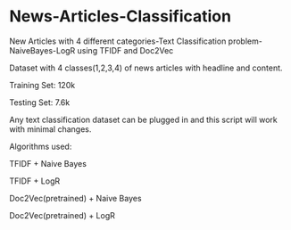 # News-Articles-Classification
New Articles with 4 different categories-Text Classification problem-NaiveBayes-LogR using TFIDF and Doc2Vec

Dataset with 4 classes(1,2,3,4) of news articles with headline and content.

Training Set: 120k 

Testing Set: 7.6k

Any text classification dataset can be plugged in and this script will work with minimal changes.

Algorithms used:

TFIDF + Naive Bayes

TFIDF + LogR

Doc2Vec(pretrained) + Naive Bayes

Doc2Vec(pretrained) + LogR
